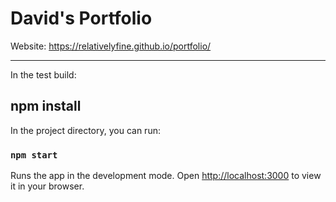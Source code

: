 # David's Portfolio

Website: https://relativelyfine.github.io/portfolio/

-----------------------------------------------------

In the test build:

## npm install

In the project directory, you can run:

### `npm start`

Runs the app in the development mode.
Open [http://localhost:3000](http://localhost:3000) to view it in your browser.
